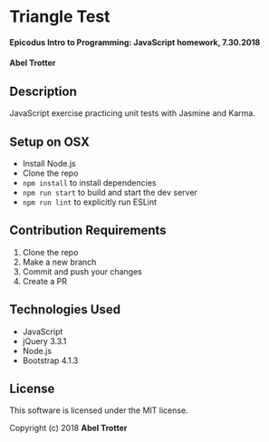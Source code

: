 # Triangle Test

#### Epicodus Intro to Programming: JavaScript homework, 7.30.2018

#### Abel Trotter

## Description

JavaScript exercise practicing unit tests with Jasmine and Karma.

## Setup on OSX

* Install Node.js
* Clone the repo
* `npm install` to install dependencies
* `npm run start` to build and start the dev server
* `npm run lint` to explicitly run ESLint

## Contribution Requirements

1. Clone the repo
1. Make a new branch
1. Commit and push your changes
1. Create a PR

## Technologies Used

* JavaScript
* jQuery 3.3.1
* Node.js
* Bootstrap 4.1.3

## License

This software is licensed under the MIT license.

Copyright (c) 2018 **Abel Trotter**